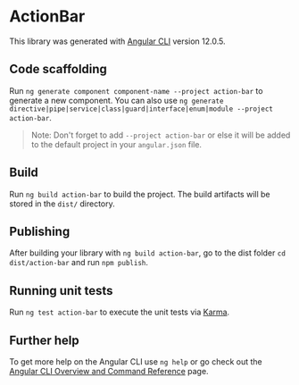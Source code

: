 # ActionBar

This library was generated with [Angular CLI](https://github.com/angular/angular-cli) version 12.0.5.

## Code scaffolding

Run `ng generate component component-name --project action-bar` to generate a new component. You can also use `ng generate directive|pipe|service|class|guard|interface|enum|module --project action-bar`.

> Note: Don't forget to add `--project action-bar` or else it will be added to the default project in your `angular.json` file.

## Build

Run `ng build action-bar` to build the project. The build artifacts will be stored in the `dist/` directory.

## Publishing

After building your library with `ng build action-bar`, go to the dist folder `cd dist/action-bar` and run `npm publish`.

## Running unit tests

Run `ng test action-bar` to execute the unit tests via [Karma](https://karma-runner.github.io).

## Further help

To get more help on the Angular CLI use `ng help` or go check out the [Angular CLI Overview and Command Reference](https://angular.io/cli) page.
